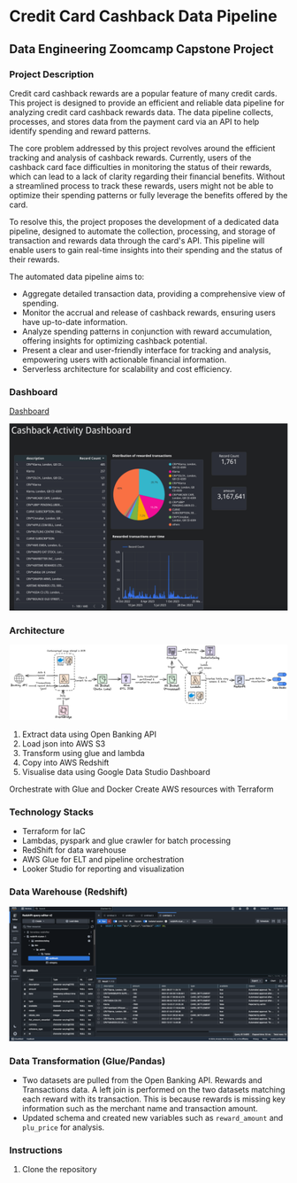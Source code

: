 # Credit Card Cashback Data Pipeline

## Data Engineering Zoomcamp Capstone Project

### Project Description
Credit card cashback rewards are a popular feature of many credit cards.
This project is designed to provide an efficient and reliable data pipeline for analyzing credit card cashback rewards data. 
The data pipeline collects, processes, and stores data from the payment card via an API to help identify spending and reward patterns.

The core problem addressed by this project revolves around the efficient tracking and analysis of cashback rewards. 
Currently, users of the cashback card face difficulties in monitoring the status of their rewards, which can lead to a lack of clarity regarding their financial benefits. 
Without a streamlined process to track these rewards, users might not be able to optimize their spending patterns or fully leverage the benefits offered by the card.

To resolve this, the project proposes the development of a dedicated data pipeline, designed to automate the collection, processing, and storage of transaction and rewards data through the card's API. 
This pipeline will enable users to gain real-time insights into their spending and the status of their rewards. 

The automated data pipeline aims to:

- Aggregate detailed transaction data, providing a comprehensive view of spending.
- Monitor the accrual and release of cashback rewards, ensuring users have up-to-date information.
- Analyze spending patterns in conjunction with reward accumulation, offering insights for optimizing cashback potential.
- Present a clear and user-friendly interface for tracking and analysis, empowering users with actionable financial information.
- Serverless architecture for scalability and cost efficiency.

### Dashboard
[Dashboard](https://lookerstudio.google.com/reporting/1e51be85-1fee-4fee-b280-1349dffd0a28)

![dashboard.png](static/dashboard.png)


### Architecture

![architecture.png](static/architecture.png)

1. Extract data using Open Banking API
2. Load json into AWS S3
3. Transform using glue and lambda
4. Copy into AWS Redshift
5. Visualise data using Google Data Studio Dashboard

Orchestrate with Glue and Docker
Create AWS resources with Terraform

### Technology Stacks
- Terraform for IaC
- Lambdas, pyspark and glue crawler for batch processing
- RedShift for data warehouse
- AWS Glue for ELT and pipeline orchestration
- Looker Studio for reporting and visualization

### Data Warehouse (Redshift)
![redshift.png](static/redshift.png)

### Data Transformation (Glue/Pandas)
- Two datasets are pulled from the Open Banking API. Rewards and Transactions data. 
A left join is performed on the two datasets matching each reward with its transaction. 
This is because rewards is missing key information such as the merchant name and transaction amount.
- Updated schema and created new variables such as `reward_amount` and `plu_price` for analysis.

### Instructions
1. Clone the repository

[//]: # (2. Run `terraform init` to initialize the terraform directory)

[//]: # (3. Run `terraform apply` to create the resources)

[//]: # (4. )